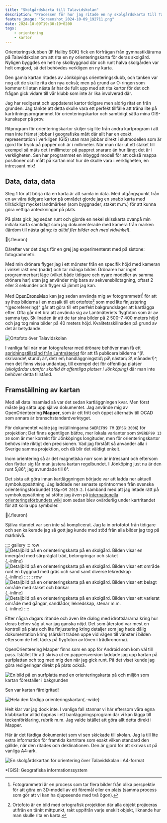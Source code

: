 ```yaml
---
title: "Skolgårdskarta till Talavidskolan"
description: "Processen för hur jag ritade en ny skolgårdskarta till Talavidskolan"
feature_image: "Screenshot_2024-10-09_192711.png"
date: 2024-10-09T19:30:19+0200
tags:
    - orientering
    - kartor
---
```


Orienteringsklubben (IF Hallby SOK) fick en förfrågan från gymnastiklärarna på Talavidskolan om att rita en ny orienteringskarta för deras skolgård. Nyligen byggdes en helt ny skolbyggnad där och runt halva skolgården var helt omgjord, så det behövdes verkligen en ny karta.

Den gamla kartan ritades av Jönköpings orienteringsklubb, och tanken var nog att de skulle rita den nya också; men på grund av O-ringen som kommer till stan nästa år har de fullt upp med att rita kartor för det och frågan gick vidare till vår klubb som inte är lika involverad där.

Jag har redigerat och uppdaterat kartor tidigare men aldrig ritat en från grunden. Jag tänkte att detta skulle vara ett perfekt tillfälle att träna lite på kartritningsprogrammet för orienteringskartor och samtidigt sätta mina GIS-kunskaper på prov.

Ritprogram för orienteringskartor skiljer sig lite från andra kartprogram i att man inte främst jobbar i geografiska mått där allt har en exakt representation i verkligen (GIS) utan man jobbar direkt i slutmodellen som är gjord för tryck på papper och är i millimeter. När man ritar ut ett staket till exempel så mäts det i millimeter på pappret snarare än hur långt det är i verkligheten. Sen har programmet en inbyggd modell för att också mappa positioner och mått på kartan mot hur de skulle vara i verkligheten, en intressant mix!

## Data, data, data

Steg 1 för att börja rita en karta är att samla in data. Med utgångspunkt från en av våra tidigare kartor på området gjorde jag en snabb karta med tillräckligt mycket landmärken (som byggnader, staket m.m.) för att kunna göra vettiga anteckningar på plats.

På plats gick jag sedan runt och gjorde en nekel skisskarta ovanpå min initiala karta samtidigt som jag dokumenterade med kamera från marken (lärdom till nästa gång: _ta alltid fler bilder och med vidvinkel_).

🍃{.fleuron}

Därefter var det dags för en grej jag experimenterat med på sistone: fotogrammetri.

Med min drönare flyger jag i ett mönster från en specifik höjd med kameran i vinkel rakt ned (nadir) och tar många bilder. Drönaren har inget programmerbart läge (vilket både tidigare och nyare modeller av samma drönare har) utan jag använder mig bara av sekvensbildtagning, oftast 2 eller 3 sekunder och flyger så jämnt jag kan.

Med [OpenDroneMap] kan jag sedan använda mig av fotogrammetri[^1] för att sy ihop bilderna i en mosaik till ett ortofoto[^2] som med lite finjustering ^(georeferering)^ går att göra till ett perfekt bakgrundslager att kartlägga efter. Ofta går det bra att använda sig av Lantmäteriets flygfoton som är av samma typ. Skillnaden är att de tar sina bilder på 2 500–7 400 meters höjd och jag tog mina bilder på 40 meters höjd. Kvalitetsskillnaden på grund av det är betydande.

![Ortofoto över Talavidskolan](2024-09-08_ortofoto_talavidskolan.png "Ortofotot finns publicerad i den öppna datamängden [OpenAerialMap](https://map.openaerialmap.org/#/14.15227621793747,57.78577506174773,18/square/12003212022102000121/66dec62ccd0baa0001b61ffb)")

I vanliga fall när man fotograferar med drönare behöver man få ett [spridningstillstånd från Lantmäteriet] för att få publicera bilderna ^(i\ skrivande\ stund\ är\ det\ en\ handläggningstid\ på\ nästan\ 3\ månader!)^, men det finns vissa undantag, till exempel det för offentliga platser _(skolgårdar utanför skoltid är offentliga platser i Jönköping)_ där man inte behöver detta tillstånd.

## Framställning av kartan

Med all data insamlad så var det sedan kartläggningen kvar. Men först måste jag sätta upp själva dokumentet. Jag använde mig av OpenOrienteering **Mapper**, som är ett fritt och öppet alternativ till OCAD som annars är branschstandardverktyget.

För dokumentet valde jag inställningarna `SWEREF99 TM` (`EPSG:3006`) för projektion; Det finns egentligen bättre, mer lokala varianter som `SWEREF99 13 30` som är mer korrekt för Jönköpings longituder, men för orienteringskartor behövs inte riktigt den precisionen. Vad jag förstått så använder alla i Sverige samma projektion, och då blir det väldigt enkelt.

Inom orientering så är det magnetiska norr som är intressant och eftersom den flyttar sig får man justera kartan regelbundet. I Jönköping just nu är den runt 5,86°, jag avrundade till 6°.

Det sista att göra innan kartläggningen började var att ladda ner aktuell symboluppsättning. Jag laddade ner senaste sprintnormen från svenska orienteringsförbundet `ISSprOM 2019-2`. I samband med att jag letade rätt på symboluppsättning så stötte jag även på [internationella orienteringsförbundets wiki](https://omapwiki.orienteering.sport/specifications/issprom/) som sedan blev ovärderlig under kartritandet för att kolla upp symboler.

🍃{.fleuron}

Själva ritandet var sen inte så komplicerat. Jag la in ortofotot från tidigare och sen kalkerade jag så gott jag kunde med stöd från alla bilder jag tog på marknivå.

:::: gallery
::: row
![Detaljbild på en orienteringskarta på en skolgård. Bilden visar en innergård med särpräglat träd, betongringar och staket](Screenshot_2024-10-09_182450.png){.-inline}
![Detaljbild på en orienteringskarta på en skolgård. Bilden visar ett område runt en byggnad med gräs och sand samt diverse lekredskap](Screenshot_2024-10-09_182428.png){.-inline}
:::
::: row
![Detaljbild på en orienteringskarta på en skolgård. Bilden visar ett belagt område med staket och bänkar](Screenshot_2024-10-09_182557.png){.-inline}
![Detaljbild på en orienteringskarta på en skolgård. Bilden visar ett varierat område med gångar, sandlådor, lekredskap, stenar m.m.](Screenshot_2024-10-09_182515.png){.-inline}
::::

Efter några dagars ritande och även lite dialog med idrottslärarna kring hur deras behov såg ut var jag ganska nöjd. Det som återstod var mest en kontroll på plats och lite finjustering kring detaljer som jag hade dålig dokumentation kring (särskilt träden uppe vid vägen till vänster i bilden eftersom de helt täcks på flygfoton av löven i trädkronorna).

OpenOrienteering Mapper finns som en app för Android som kom väl till pass. Istället för att skriva ut en pappersversion laddade jag upp kartan på surfplattan och tog med mig den när jag gick runt. På det viset kunde jag göra redigeringar direkt på plats också.

![En bild på en surfplatta med en orienteringskarta på och miljön som kartan föreställer i bakgrunden](20240913_190133.jpg)

Sen var kartan färdigritad!

![Hela den färdiga orienteringskartan](karta.png "Den färdiga kartan"){.-wide}

Helt klar var jag dock inte. I vanliga fall stannar vi här eftersom våra egna klubbkartor alltid öppnas i ett banläggningsprogram där vi kan lägga till teckenförklaring, rubrik m.m. Jag valde istället att göra allt detta direkt i Mapper.

Här är det färdiga dokumentet som vi sen skickade till skolan. Jag la till lite extra information för framtida kartritare som exakt vilken standard den gällde, när den ritades och deklinationen. Den är gjord för att skrivas ut på vanliga A4-ark.

![En skolgårdskartan för orientering över Talavidskolan i A4-format](Talavidskolan_OL_Hallby_2024-09.png)

*[GIS]: Geografiska informationssystem

[^1]: Fotogrammetri är en process som tar flera bilder från olika perspektiv för att göra en 3D-modell av ett föremål eller en plats (samma process som gör att vi kan ha djupseende med två ögon).

[^2]: Ortofoto är en bild med ortografisk projektion där alla objekt projiceras utifrån en tänkt mittpunkt, rakt uppifrån varje enskilt objekt, liknande hur man skulle rita en karta.

[OpenDroneMap]: https://www.opendronemap.org/
[spridningstillstånd från Lantmäteriet]: https://www.lantmateriet.se/sv/spridningstillstand/

